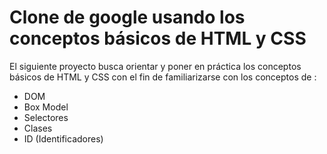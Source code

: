 # Clone de google usando los conceptos básicos de HTML y CSS 

El siguiente proyecto busca orientar y poner en práctica los conceptos básicos de HTML y CSS con el fin de familiarizarse con los conceptos de :
- DOM
- Box Model
- Selectores
- Clases
- ID (Identificadores)


